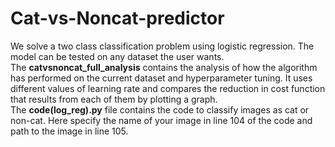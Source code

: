 # Cat-vs-Noncat-predictor
We solve a two class classification problem using logistic regression. The model can be tested on any dataset the user wants. \
The **catvsnoncat_full_analysis** contains the analysis of how the algorithm has performed on the current dataset and hyperparameter tuning. It uses different values of learning rate and compares the reduction in cost function that results from each of them by plotting a graph.\
The **code(log_reg).py** file contains the code to classify images as cat or non-cat. Here specify the name of your image in line 104 of the code and path to the image in line 105.
